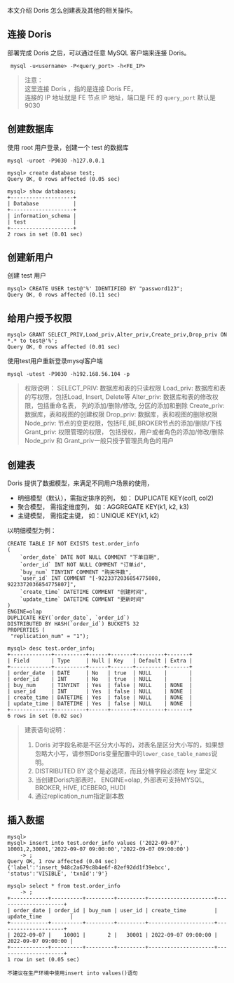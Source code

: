 
本文介绍 Doris 怎么创建表及其他的相关操作。

连接 Doris
--------

部署完成 Doris 之后，可以通过任意 MySQL 客户端来连接 Doris。

```
 mysql -u<username> -P<query_port> -h<FE_IP>
```

> 注意：  
> 这里连接 Doris ，指的是连接 Doris FE，  
> 连接的 IP 地址就是 FE 节点 IP 地址，端口是 FE 的 `query_port` 默认是9030



创建数据库
-----

使用 root 用户登录，创建一个 test 的数据库

```
mysql -uroot -P9030 -h127.0.0.1  
  
mysql> create database test;
Query OK, 0 rows affected (0.05 sec)

mysql> show databases;
+--------------------+
| Database           |
+--------------------+
| information_schema |
| test               |
+--------------------+
2 rows in set (0.01 sec)
```

创建新用户
----------
创建 test 用户
```
mysql> CREATE USER test@'%' IDENTIFIED BY "password123";
Query OK, 0 rows affected (0.11 sec)
```

给用户授予权限
--------
```
mysql> GRANT SELECT_PRIV,Load_priv,Alter_priv,Create_priv,Drop_priv ON *.* to test@'%';
Query OK, 0 rows affected (0.01 sec)
```

使用test用户重新登录mysql客户端
```
mysql -utest -P9030 -h192.168.56.104 -p
```


> 权限说明：
> SELECT_PRIV: 数据库和表的只读权限
> Load_priv: 数据库和表的写权限，包括Load, Insert, Delete等
> Alter_priv: 数据库和表的修改权限，包括重命名表， 列的添加/删除/修改, 分区的添加和删除
> Create_priv: 数据库，表和视图的创建权限
> Drop_priv: 数据库，表和视图的删除权限
> Node_priv: 节点的变更权限，包括FE,BE,BROKER节点的添加/删除/下线
> Grant_priv: 权限管理的权限， 包括授权，用户或者角色的添加/修改/删除
> Node_priv 和 Grant_priv一般只授予管理员角色的用户





创建表
---

Doris 提供了数据模型，来满足不同用户场景的使用，
- 明细模型（默认），需指定排序的列， 如： DUPLICATE KEY(col1, col2)
- 聚合模型， 需指定维度列， 如：AGGREGATE KEY(k1, k2, k3)
- 主键模型， 需指定主键， 如：UNIQUE KEY(k1, k2)  

以明细模型为例：


```
CREATE TABLE IF NOT EXISTS test.order_info  
(  
    `order_date` DATE NOT NULL COMMENT "下单日期",  
    `order_id` INT NOT NULL COMMENT "订单id",  
    `buy_num` TINYINT COMMENT "购买件数",  
    `user_id` INT COMMENT "[-9223372036854775808, 9223372036854775807]",  
    `create_time` DATETIME COMMENT "创建时间",  
    `update_time` DATETIME COMMENT "更新时间"
)  
ENGINE=olap  
DUPLICATE KEY(`order_date`, `order_id`)  
DISTRIBUTED BY HASH(`order_id`) BUCKETS 32  
PROPERTIES (  
 "replication_num" = "1"); 
```

```
mysql> desc test.order_info;
+-------------+----------+------+-------+---------+-------+
| Field       | Type     | Null | Key   | Default | Extra |
+-------------+----------+------+-------+---------+-------+
| order_date  | DATE     | No   | true  | NULL    |       |
| order_id    | INT      | No   | true  | NULL    |       |
| buy_num     | TINYINT  | Yes  | false | NULL    | NONE  |
| user_id     | INT      | Yes  | false | NULL    | NONE  |
| create_time | DATETIME | Yes  | false | NULL    | NONE  |
| update_time | DATETIME | Yes  | false | NULL    | NONE  |
+-------------+----------+------+-------+---------+-------+
6 rows in set (0.02 sec)
```


> 建表语句说明：  
>1.  Doris 对字段名称是不区分大小写的，对表名是区分大小写的，如果想忽略大小写，请参照Doris变量配置中的`lower_case_table_names`说明。
>2.  DISTRIBUTED BY 这个是必选项，而且分桶字段必须在 key 里定义
>3.  当创建Doris内部表时， ENGINE=olap, 外部表可支持MYSQL, BROKER, HIVE, ICEBERG, HUDI
>4.  通过replication_num指定副本数



插入数据
----
```
mysql>
mysql> insert into test.order_info values ('2022-09-07', 10001,2,30001,'2022-09-07 09:00:00','2022-09-07 09:00:00')
    -> ;
Query OK, 1 row affected (0.04 sec)
{'label':'insert_948c2a679c8b4e6f-82ef92dd1f39ebcc', 'status':'VISIBLE', 'txnId':'9'}

mysql> select * from test.order_info
    -> ;
+------------+----------+---------+---------+---------------------+---------------------+
| order_date | order_id | buy_num | user_id | create_time         | update_time         |
+------------+----------+---------+---------+---------------------+---------------------+
| 2022-09-07 |    10001 |       2 |   30001 | 2022-09-07 09:00:00 | 2022-09-07 09:00:00 |
+------------+----------+---------+---------+---------------------+---------------------+
1 row in set (0.05 sec)
```

`不建议在生产环境中使用insert into values()语句`
